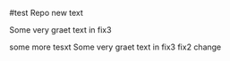 #test Repo
new text

Some very graet text in fix3

some more tesxt
Some very graet text in fix3
fix2 change


